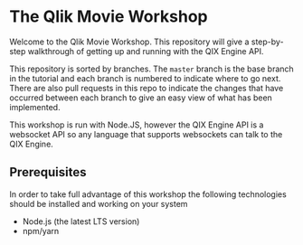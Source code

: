 # The Qlik Movie Workshop

Welcome to the Qlik Movie Workshop. This repository will give a step-by-step
walkthrough of getting up and running with the QIX Engine API.

This repository is sorted by branches. The `master` branch is the base branch in the tutorial
and each branch is numbered to indicate where to go next. There are also pull requests in
this repo to indicate the changes that have occurred between each branch to give an easy view
of what has been implemented.

This workshop is run with Node.JS, however the QIX Engine API is a websocket API so any language
that supports websockets can talk to the QIX Engine.

## Prerequisites

In order to take full advantage of this workshop the following technologies should be installed and working on your system

- Node.js (the latest LTS version)
- npm/yarn